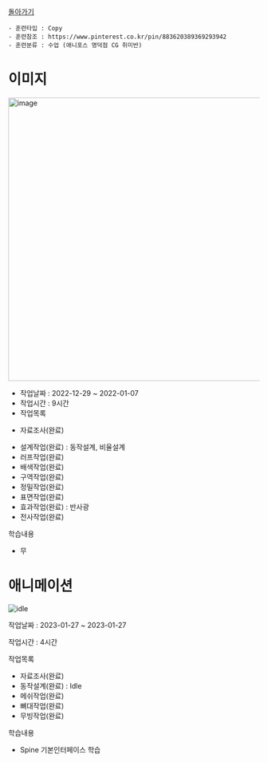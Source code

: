 [돌아가기](/Resource-Character-Full/README.md)

```
- 훈련타입 : Copy
- 훈련참조 : https://www.pinterest.co.kr/pin/883620389369293942
- 훈련분류 : 수업 (애니포스 명덕점 CG 취미반)
```

# 이미지
<img width="568" alt="image" src="https://user-images.githubusercontent.com/77244047/215084040-b8d460c0-3a26-4c5b-975e-1dd33387892d.png">

- 작업날짜 : 2022-12-29 ~ 2022-01-07
- 작업시간 : 9시간
- 작업목록
* 자료조사(완료)
- 설계작업(완료) : 동작설계, 비율설계
- 러프작업(완료)
- 배색작업(완료)
- 구역작업(완료)
- 정밀작업(완료)
- 표면작업(완료)
- 효과작업(완료) : 반사광
- 전사작업(완료)

학습내용
- 무

# 애니메이션
![idle](https://user-images.githubusercontent.com/77244047/215085241-e0811fab-94c2-4183-b2a4-018953f9916d.gif)

작업날짜 : 2023-01-27 ~ 2023-01-27

작업시간 : 4시간

작업목록
- 자료조사(완료)
- 동작설계(완료) : Idle
- 메쉬작업(완료)
- 뼈대작업(완료)
- 무빙작업(완료)

학습내용
- Spine 기본인터페이스 학습
